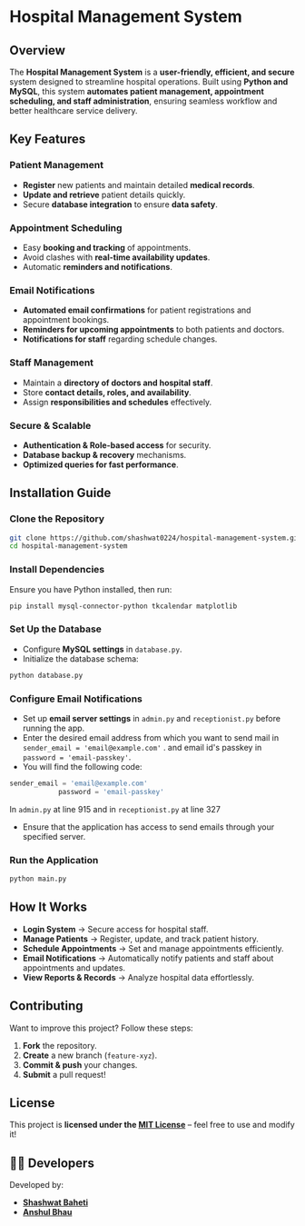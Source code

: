 #  Hospital Management System

##  Overview

The **Hospital Management System** is a **user-friendly, efficient, and secure** system designed to streamline hospital operations. Built using **Python and MySQL**, this system **automates patient management, appointment scheduling, and staff administration**, ensuring seamless workflow and better healthcare service delivery.


##  Key Features

###  **Patient Management**
- **Register** new patients and maintain detailed **medical records**.
- **Update and retrieve** patient details quickly.
- Secure **database integration** to ensure **data safety**.

###  **Appointment Scheduling**
- Easy **booking and tracking** of appointments.
- Avoid clashes with **real-time availability updates**.
- Automatic **reminders and notifications**.

###  **Email Notifications**
- **Automated email confirmations** for patient registrations and appointment bookings.
- **Reminders for upcoming appointments** to both patients and doctors.
- **Notifications for staff** regarding schedule changes.

###  **Staff Management**
- Maintain a **directory of doctors and hospital staff**.
- Store **contact details, roles, and availability**.
- Assign **responsibilities and schedules** effectively.

###  **Secure & Scalable**
- **Authentication & Role-based access** for security.
- **Database backup & recovery** mechanisms.
- **Optimized queries for fast performance**.


##  Installation Guide

###  Clone the Repository  
```bash
git clone https://github.com/shashwat0224/hospital-management-system.git
cd hospital-management-system
```

###  Install Dependencies  
Ensure you have Python installed, then run:  
```bash
pip install mysql-connector-python tkcalendar matplotlib
```

###  Set Up the Database  
- Configure **MySQL settings** in `database.py`.  
- Initialize the database schema:  
```bash
python database.py
```

###  Configure Email Notifications  
- Set up **email server settings** in `admin.py` and `receptionist.py` before running the app.
- Enter the desired email address from which you want to send mail in `sender_email = 'email@example.com'` . and email id's passkey in `password = 'email-passkey'`.
- You will find the following code:
```python
sender_email = 'email@example.com'
            password = 'email-passkey'
```
In `admin.py` at line 915 and in `receptionist.py` at line 327
- Ensure that the application has access to send emails through your specified server.

###  Run the Application  
```bash
python main.py
```


##  How It Works  

- **Login System** → Secure access for hospital staff.  
- **Manage Patients** → Register, update, and track patient history.  
- **Schedule Appointments** → Set and manage appointments efficiently.  
- **Email Notifications** → Automatically notify patients and staff about appointments and updates.  
- **View Reports & Records** → Analyze hospital data effortlessly.  


##  Contributing  

Want to improve this project? Follow these steps:  

1. **Fork** the repository.  
2. **Create** a new branch (`feature-xyz`).  
3. **Commit & push** your changes.  
4. **Submit** a pull request!  


##  License  

This project is **licensed under the [MIT License](LICENSE)** – feel free to use and modify it!  


## 👨‍💻 Developers  

Developed by:  
- **[Shashwat Baheti](https://github.com/shashwat0224)**  
- **[Anshul Bhau](https://github.com/Anshul-Bhau)**  
